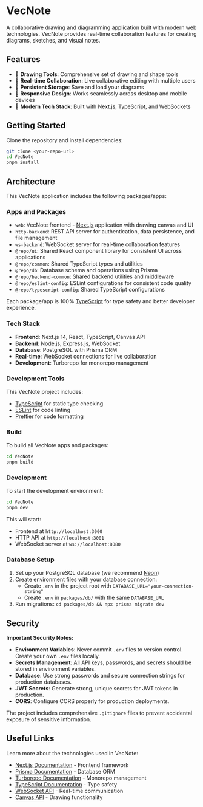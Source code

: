 # VecNote

A collaborative drawing and diagramming application built with modern web technologies. VecNote provides real-time collaboration features for creating diagrams, sketches, and visual notes.

## Features

- 🎨 **Drawing Tools**: Comprehensive set of drawing and shape tools
- 🔄 **Real-time Collaboration**: Live collaborative editing with multiple users
- 💾 **Persistent Storage**: Save and load your diagrams
- 📱 **Responsive Design**: Works seamlessly across desktop and mobile devices
- 🚀 **Modern Tech Stack**: Built with Next.js, TypeScript, and WebSockets

## Getting Started

Clone the repository and install dependencies:

```sh
git clone <your-repo-url>
cd VecNote
pnpm install
```

## Architecture

This VecNote application includes the following packages/apps:

### Apps and Packages

- `web`: VecNote frontend - [Next.js](https://nextjs.org/) application with drawing canvas and UI
- `http-backend`: REST API server for authentication, data persistence, and file management
- `ws-backend`: WebSocket server for real-time collaboration features
- `@repo/ui`: Shared React component library for consistent UI across applications
- `@repo/common`: Shared TypeScript types and utilities
- `@repo/db`: Database schema and operations using Prisma
- `@repo/backend-common`: Shared backend utilities and middleware
- `@repo/eslint-config`: ESLint configurations for consistent code quality
- `@repo/typescript-config`: Shared TypeScript configurations

Each package/app is 100% [TypeScript](https://www.typescriptlang.org/) for type safety and better developer experience.

### Tech Stack

- **Frontend**: Next.js 14, React, TypeScript, Canvas API
- **Backend**: Node.js, Express.js, WebSocket
- **Database**: PostgreSQL with Prisma ORM
- **Real-time**: WebSocket connections for live collaboration
- **Development**: Turborepo for monorepo management

### Development Tools

This VecNote project includes:

- [TypeScript](https://www.typescriptlang.org/) for static type checking
- [ESLint](https://eslint.org/) for code linting
- [Prettier](https://prettier.io) for code formatting

### Build

To build all VecNote apps and packages:

```bash
cd VecNote
pnpm build
```

### Development

To start the development environment:

```bash
cd VecNote
pnpm dev
```

This will start:
- Frontend at `http://localhost:3000`
- HTTP API at `http://localhost:3001`
- WebSocket server at `ws://localhost:8080`

### Database Setup

1. Set up your PostgreSQL database (we recommend [Neon](https://neon.tech/))
2. Create environment files with your database connection:
   - Create `.env` in the project root with `DATABASE_URL="your-connection-string"`
   - Create `.env` in `packages/db/` with the same `DATABASE_URL`
3. Run migrations: `cd packages/db && npx prisma migrate dev`

## Security

**Important Security Notes:**

- **Environment Variables**: Never commit `.env` files to version control. Create your own `.env` files locally.
- **Secrets Management**: All API keys, passwords, and secrets should be stored in environment variables.
- **Database**: Use strong passwords and secure connection strings for production databases.
- **JWT Secrets**: Generate strong, unique secrets for JWT tokens in production.
- **CORS**: Configure CORS properly for production deployments.

The project includes comprehensive `.gitignore` files to prevent accidental exposure of sensitive information.

## Useful Links

Learn more about the technologies used in VecNote:

- [Next.js Documentation](https://nextjs.org/docs) - Frontend framework
- [Prisma Documentation](https://www.prisma.io/docs) - Database ORM
- [Turborepo Documentation](https://turbo.build/repo/docs) - Monorepo management
- [TypeScript Documentation](https://www.typescriptlang.org/docs) - Type safety
- [WebSocket API](https://developer.mozilla.org/en-US/docs/Web/API/WebSocket) - Real-time communication
- [Canvas API](https://developer.mozilla.org/en-US/docs/Web/API/Canvas_API) - Drawing functionality
